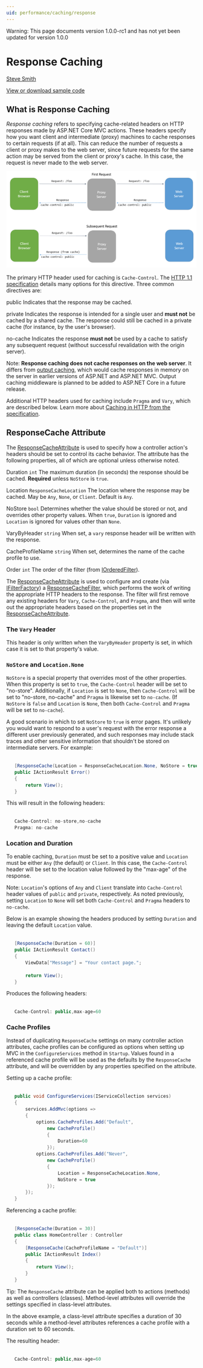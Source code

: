 ```yaml
---
uid: performance/caching/response
---
```

Warning: This page documents version 1.0.0-rc1 and has not yet been updated for version 1.0.0

  # Response Caching

[Steve Smith](http://ardalis.com)

[View or download sample code](https://github.com/aspnet/Docs/tree/master/aspnet/performance/caching/response/sample)

  ## What is Response Caching

*Response caching* refers to specifying cache-related headers on HTTP responses made by ASP.NET Core MVC actions. These headers specify how you want client and intermediate (proxy) machines to cache responses to certain requests (if at all). This can reduce the number of requests a client or proxy makes to the web server, since future requests for the same action may be served from the client or proxy's cache. In this case, the request is never made to the web server.

![image](response/_static/proxy-and-cache.png)

The primary HTTP header used for caching is `Cache-Control`. The [HTTP 1.1 specification](https://tools.ietf.org/html/rfc7234#section-5.2) details many options for this directive. Three common directives are:

public
   Indicates that the response may be cached.

private
   Indicates the response is intended for a single user and **must not** be cached by a shared cache. The response could still be cached in a private cache (for instance, by the user's browser).

no-cache
   Indicates the response **must not** be used by a cache to satisfy any subsequent request (without successful revalidation with the origin server).

Note: **Response caching does not cache responses on the web server**. It differs from [output caching](http://www.asp.net/mvc/overview/older-versions-1/controllers-and-routing/improving-performance-with-output-caching-cs), which would cache responses in memory on the server in earlier versions of ASP.NET and ASP.NET MVC. Output caching middleware is planned to be added to ASP.NET Core in a future release.

Additional HTTP headers used for caching include `Pragma` and `Vary`, which are described below. Learn more about [Caching in HTTP from the specification](https://tools.ietf.org/html/rfc7234#section-3).

  ## ResponseCache Attribute

The [ResponseCacheAttribute](https://docs.asp.net/projects/api/en/latest/autoapi/Microsoft/AspNetCore/Mvc/ResponseCacheAttribute/index.html) is used to specify how a controller action's headers should be set to control its cache behavior. The attribute has the following properties, all of which are optional unless otherwise noted.

Duration `int`
   The maximum duration (in seconds) the response should be cached. **Required** unless `NoStore` is `true`.

Location `ResponseCacheLocation`
   The location where the response may be cached. May be `Any`, `None`, or `Client`. Default is `Any`.

NoStore `bool`
   Determines whether the value should be stored or not, and overrides other property values. When `true`, `Duration` is ignored and `Location` is ignored for values other than `None`.

VaryByHeader `string`
   When set, a `vary` response header will be written with the response.

CacheProfileName `string`
   When set, determines the name of the cache profile to use.

Order `int`
   The order of the filter (from [IOrderedFilter](https://docs.asp.net/projects/api/en/latest/autoapi/Microsoft/AspNetCore/Mvc/Filters/IOrderedFilter/index.html)).

The [ResponseCacheAttribute](https://docs.asp.net/projects/api/en/latest/autoapi/Microsoft/AspNetCore/Mvc/ResponseCacheAttribute/index.html) is used to configure and create (via [IFilterFactory](https://docs.asp.net/projects/api/en/latest/autoapi/Microsoft/AspNetCore/Mvc/Filters/IFilterFactory/index.html)) a [ResponseCacheFilter](https://docs.asp.net/projects/api/en/latest/autoapi/Microsoft/AspNetCore/Mvc/Filters/ResponseCacheFilter/index.html), which performs the work of writing the appropriate HTTP headers to the response. The filter will first remove any existing headers for `Vary`, `Cache-Control`, and `Pragma`, and then will write out the appropriate headers based on the properties set in the [ResponseCacheAttribute](https://docs.asp.net/projects/api/en/latest/autoapi/Microsoft/AspNetCore/Mvc/ResponseCacheAttribute/index.html).

  ### The `Vary` Header

This header is only written when the `VaryByHeader` property is set, in which case it is set to that property's value.

  ### `NoStore` and `Location.None`

`NoStore` is a special property that overrides most of the other properties. When this property is set to `true`, the `Cache-Control` header will be set to "no-store". Additionally, if `Location` is set to `None`, then `Cache-Control` will be set to "no-store, no-cache" and `Pragma` is likewise set to `no-cache`. (If `NoStore` is `false` and `Location` is `None`, then both `Cache-Control` and `Pragma` will be set to `no-cache`).

A good scenario in which to set `NoStore` to `true` is error pages. It's unlikely you would want to respond to a user's request with the error response a different user previously generated, and such responses may include stack traces and other sensitive information that shouldn't be stored on intermediate servers. For example:

<!-- literal_block {"ids": [], "names": [], "highlight_args": {"hl_lines": [1], "linenostart": 1}, "backrefs": [], "dupnames": [], "linenos": false, "classes": [], "xml:space": "preserve", "language": "c#", "source": "/Users/shirhatti/src/Docs/aspnet/performance/caching/response/sample/src/ResponseCacheSample/Controllers/HomeController.cs"} -->

````c#

   [ResponseCache(Location = ResponseCacheLocation.None, NoStore = true)]
   public IActionResult Error()
   {
       return View();
   }

   ````

This will result in the following headers:

<!-- literal_block {"ids": [], "names": [], "highlight_args": {}, "backrefs": [], "dupnames": [], "linenos": false, "classes": [], "xml:space": "preserve", "language": "javascript"} -->

````javascript

   Cache-Control: no-store,no-cache
   Pragma: no-cache
   ````

  ### Location and Duration

To enable caching, `Duration` must be set to a positive value and `Location` must be either `Any` (the default) or `Client`. In this case, the `Cache-Control` header will be set to the location value followed by the "max-age" of the response.

Note: `Location`'s options of `Any` and `Client` translate into `Cache-Control` header values of `public` and `private`, respectively. As noted previously, setting `Location` to `None` will set both `Cache-Control` and `Pragma` headers to `no-cache`.

Below is an example showing the headers produced by setting `Duration` and leaving the default `Location` value.

<!-- literal_block {"ids": [], "names": [], "highlight_args": {"hl_lines": [1], "linenostart": 1}, "backrefs": [], "dupnames": [], "linenos": false, "classes": [], "xml:space": "preserve", "language": "c#", "source": "/Users/shirhatti/src/Docs/aspnet/performance/caching/response/sample/src/ResponseCacheSample/Controllers/HomeController.cs"} -->

````c#

   [ResponseCache(Duration = 60)]
   public IActionResult Contact()
   {
       ViewData["Message"] = "Your contact page.";

       return View();
   }

   ````

Produces the following headers:

<!-- literal_block {"ids": [], "names": [], "highlight_args": {}, "backrefs": [], "dupnames": [], "linenos": false, "classes": [], "xml:space": "preserve", "language": "javascript"} -->

````javascript

   Cache-Control: public,max-age=60
   ````

  ### Cache Profiles

Instead of duplicating `ResponseCache` settings on many controller action attributes, cache profiles can be configured as options when setting up MVC in the `ConfigureServices` method in `Startup`. Values found in a referenced cache profile will be used as the defaults by the `ResponseCache` attribute, and will be overridden by any properties specified on the attribute.

Setting up a cache profile:

<!-- literal_block {"ids": [], "names": [], "highlight_args": {"hl_lines": [5, 6, 7, 8, 9, 10, 11, 12, 13, 14, 15], "linenostart": 1}, "backrefs": [], "dupnames": [], "linenos": false, "classes": [], "xml:space": "preserve", "language": "c#", "source": "/Users/shirhatti/src/Docs/aspnet/performance/caching/response/sample/src/ResponseCacheSample/Startup.cs"} -->

````c#

   public void ConfigureServices(IServiceCollection services)
   {
       services.AddMvc(options =>
       {
           options.CacheProfiles.Add("Default", 
               new CacheProfile()
               {
                   Duration=60
               });
           options.CacheProfiles.Add("Never",
               new CacheProfile()
               {
                   Location = ResponseCacheLocation.None,
                   NoStore = true
               });
       });
   }


   ````

Referencing a cache profile:

<!-- literal_block {"ids": [], "names": [], "highlight_args": {"hl_lines": [1, 4], "linenostart": 1}, "backrefs": [], "dupnames": [], "linenos": false, "classes": [], "xml:space": "preserve", "language": "c#", "source": "/Users/shirhatti/src/Docs/aspnet/performance/caching/response/sample/src/ResponseCacheSample/Controllers/HomeController.cs"} -->

````c#

   [ResponseCache(Duration = 30)]
   public class HomeController : Controller
   {
       [ResponseCache(CacheProfileName = "Default")]
       public IActionResult Index()
       {
           return View();
       }
   }

   ````

Tip: The `ResponseCache` attribute can be applied both to actions (methods) as well as controllers (classes). Method-level attributes will override the settings specified in class-level attributes.

In the above example, a class-level attribute specifies a duration of 30 seconds while a method-level attributes references a cache profile with a duration set to 60 seconds.

The resulting header:

<!-- literal_block {"ids": [], "names": [], "highlight_args": {}, "backrefs": [], "dupnames": [], "linenos": false, "classes": [], "xml:space": "preserve", "language": "javascript"} -->

````javascript

   Cache-Control: public,max-age=60
   ````
